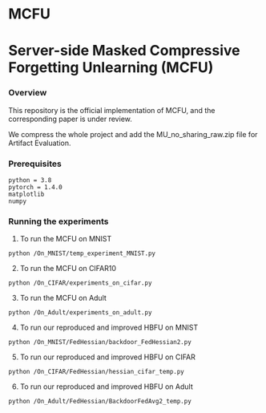 # MCFU

# Server-side Masked Compressive Forgetting Unlearning (MCFU)  

### Overview
This repository is the official implementation of MCFU, and the corresponding paper is under review.

We compress the whole project and add the MU_no_sharing_raw.zip file for Artifact Evaluation. 


### Prerequisites

```
python = 3.8
pytorch = 1.4.0
matplotlib
numpy
```


### Running the experiments

1. To run the MCFU on MNIST
```
python /On_MNIST/temp_experiment_MNIST.py
```

2. To run the MCFU on CIFAR10
```
python /On_CIFAR/experiments_on_cifar.py
```

3. To run the MCFU on Adult
```
python /On_Adult/experiments_on_adult.py
```

4. To run our reproduced and improved HBFU on MNIST
```
python /On_MNIST/FedHessian/backdoor_FedHessian2.py
```

5. To run our reproduced and improved HBFU on CIFAR
```
python /On_CIFAR/FedHessian/hessian_cifar_temp.py
```

6. To run our reproduced and improved HBFU on Adult
```
python /On_Adult/FedHessian/BackdoorFedAvg2_temp.py
```